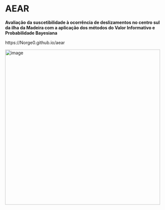 # AEAR
<B>Avaliação da suscetibilidade à ocorrência de deslizamentos no centro sul
da ilha da Madeira com a aplicação dos métodos do Valor Informativo
e Probabilidade Bayesiana</B><br>
<p></p>
https://Norge0.github.io/aear
<p></p>
<img src="img/map_vi.png" alt="image" width="" height="500">
